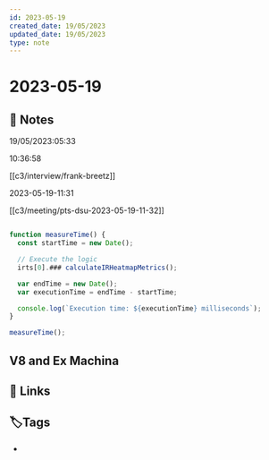 ```yaml
---
id: 2023-05-19
created_date: 19/05/2023
updated_date: 19/05/2023
type: note
---
```


# 2023-05-19

## 📝 Notes

19/05/2023:05:33

10:36:58

[[c3/interview/frank-breetz]]

2023-05-19-11:31

[[c3/meeting/pts-dsu-2023-05-19-11-32]]

```js

function measureTime() {
  const startTime = new Date();

  // Execute the logic
  irts[0].### calculateIRHeatmapMetrics();

  var endTime = new Date();
  var executionTime = endTime - startTime;

  console.log(`Execution time: ${executionTime} milliseconds`);
}

measureTime();

```

## V8 and Ex Machina



## 🔗 Links

## **🏷️Tags**

- 
